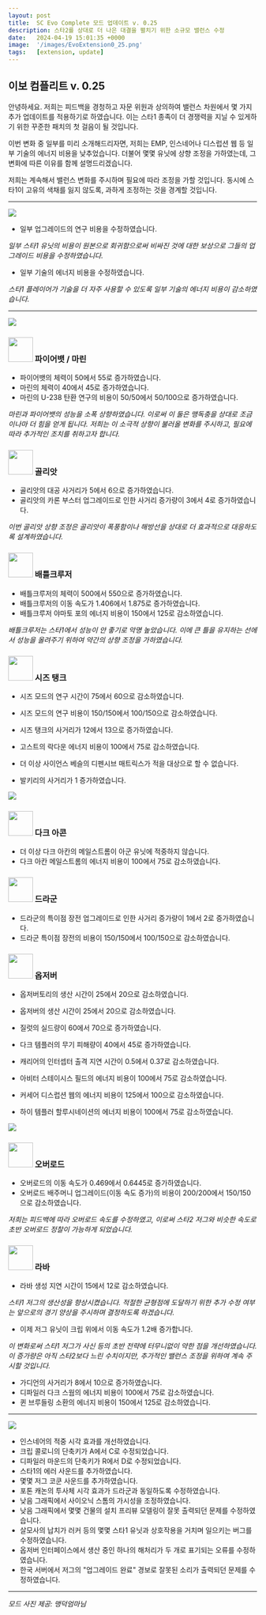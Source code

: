 ```yaml
---
layout: post
title:  SC Evo Complete 모드 업데이트 v. 0.25
description: 스타2를 상대로 더 나은 대결을 펼치기 위한 소규모 밸런스 수정
date:   2024-04-19 15:01:35 +0000
image:  '/images/EvoExtension0_25.png'
tags:   [extension, update]
---
```


## 이보 컴플리트 v. 0.25

안녕하세요. 저희는 피드백을 경청하고 자문 위원과 상의하여 밸런스 차원에서 몇 가지 추가 업데이트를 적용하기로 하였습니다. 이는 스타1 종족이 더 경쟁력을 지닐 수 있게하기 위한 꾸준한 패치의 첫 걸음이 될 것입니다.

이번 변화 중 일부를 미리 소개해드리자면, 저희는 EMP, 인스네어나 디스럽션 웹 등 일부 기술의 에너지 비용을 낮추었습니다. 더불어 몇몇 유닛에 상향 조정을 가하였는데, 그 변화에 따른 이유를 함께 설명드리겠습니다.

저희는 계속해서 밸런스 변화를 주시하며 필요에 따라 조정을 가할 것입니다. 동시에 스타1이 고유의 색채를 잃지 않도록, 과하게 조정하는 것을 경계할 것입니다.

***

![]({{site.baseurl}}/images/Divider_Extension.png)


* 일부 업그레이드의 연구 비용을 수정하였습니다.

_일부 스타1 유닛의 비용이 원본으로 회귀함으로써 비싸진 것에 대한 보상으로 그들의 업그레이드 비용을 수정하였습니다._

* 일부 기술의 에너지 비용을 수정하였습니다.

_스타1 플레이어가 기술을 더 자주 사용할 수 있도록 일부 기술의 에너지 비용이 감소하였습니다._

***

![]({{site.baseurl}}/images/Divider_Terran.png)

### <img src="{{site.baseurl}}/images/btn-unit-terran-firebat@scbw.png" width="50" height="50">   파이어뱃 / 마린

* 파이어뱃의 체력이 50에서 55로 증가하였습니다.
* 마린의 체력이 40에서 45로 증가하였습니다.
* 마린의 U-238 탄환 연구의 비용이 50/50에서 50/100으로 증가하였습니다.

_마린과 파이어뱃의 성능을 소폭 상향하였습니다. 이로써 이 둘은 맹독충을 상대로 조금이나마 더 힘을 얻게 됩니다. 저희는 이 소극적 상향이 불러올 변화를 주시하고, 필요에 따라 추가적인 조치를 취하고자 합니다._

### <img src="{{site.baseurl}}/images/btn-unit-terran-goliath@scbw.png" width="50" height="50">   골리앗

* 골리앗의 대공 사거리가 5에서 6으로 증가하였습니다.
* 골리앗의 카론 부스터 업그레이드로 인한 사거리 증가량이 3에서 4로 증가하였습니다.

_이번 골리앗 상향 조정은 골리앗이 폭풍함이나 해방선을 상대로 더 효과적으로 대응하도록 설계하였습니다._

### <img src="{{site.baseurl}}/images/btn-unit-terran-battlecruiser@scbw.png" width="50" height="50">   배틀크루저

* 배틀크루저의 체력이 500에서 550으로 증가하였습니다.
* 배틀크루저의 이동 속도가 1.406에서 1.875로 증가하였습니다.
* 배틀크루저 야마토 포의 에너지 비용이 150에서 125로 감소하였습니다.

_배틀크루저는 스타1에서 성능이 안 좋기로 악명 높았습니다. 이에 큰 틀을 유지하는 선에서 성능을 올려주기 위하여 약간의 상향 조정을 가하였습니다._

### <img src="{{site.baseurl}}/images/btn-unit-terran-siegetank-sieged@scbw.png" width="50" height="50">   시즈 탱크

* 시즈 모드의 연구 시간이 75에서 60으로 감소하였습니다.
* 시즈 모드의 연구 비용이 150/150에서 100/150으로 감소하였습니다.
* 시즈 탱크의 사거리가 12에서 13으로 증가하였습니다.

* 고스트의 락다운 에너지 비용이 100에서 75로 감소하였습니다.
* 더 이상 사이언스 베슬의 디펜시브 매트릭스가 적을 대상으로 할 수 없습니다.
* 발키리의 사거리가 1 증가하였습니다.


![]({{site.baseurl}}/images/Divider_Protoss.png)

### <img src="{{site.baseurl}}/images/btn-unit-protoss-darkarchon.png" width="50" height="50">   다크 아콘

* 더 이상 다크 아칸의 메일스트롬이 아군 유닛에 적중하지 않습니다.
* 다크 아칸 메일스트롬의 에너지 비용이 100에서 75로 감소하였습니다.

### <img src="{{site.baseurl}}/images/btn-unit-protoss-dragoon@scbw.png" width="50" height="50">   드라군

* 드라군의 특이점 장전 업그레이드로 인한 사거리 증가량이 1에서 2로 증가하였습니다.
* 드라군 특이점 장전의 비용이 150/150에서 100/150으로 감소하였습니다.

### <img src="{{site.baseurl}}/images/btn-unit-protoss-observer.png" width="50" height="50">   옵저버

* 옵저버토리의 생산 시간이 25에서 20으로 감소하였습니다.
* 옵저버의 생산 시간이 25에서 20으로 감소하였습니다.

* 질럿의 실드량이 60에서 70으로 증가하였습니다.
* 다크 템플러의 무기 피해량이 40에서 45로 증가하였습니다.
* 캐리어의 인터셉터 출격 지연 시간이 0.5에서 0.37로 감소하였습니다.
* 아비터 스테이시스 필드의 에너지 비용이 100에서 75로 감소하였습니다.
* 커세어 디스럽션 웹의 에너지 비용이 125에서 100으로 감소하였습니다.
* 하이 템플러 할루시네이션의 에너지 비용이 100에서 75로 감소하였습니다.



![]({{site.baseurl}}/images/Divider_Zerg.png)

### <img src="{{site.baseurl}}/images/btn-unit-zerg-overlord.png" width="50" height="50">   오버로드

* 오버로드의 이동 속도가 0.469에서 0.6445로 증가하였습니다.
* 오버로드 배주머니 업그레이드(이동 속도 증가)의 비용이 200/200에서 150/150으로 감소하였습니다.

_저희는 피드백에 따라 오버로드 속도를 수정하였고, 이로써 스타2 저그와 비슷한 속도로 초반 오버로드 정찰이 가능하게 되었습니다._

### <img src="{{site.baseurl}}/images/btn-unit-zerg-larvaex3.png" width="50" height="50">   라바

* 라바 생성 지연 시간이 15에서 12로 감소하였습니다.

_스타1 저그의 생산성을 향상시켰습니다. 적절한 균형점에 도달하기 위한 추가 수정 여부는 앞으로의 경기 양상을 주시하며 결정하도록 하겠습니다._

* 이제 저그 유닛이 크립 위에서 이동 속도가 1.2배 증가합니다.

_이 변화로써 스타1 저그가 사신 등의 초반 전략에 터무니없이 약한 점을 개선하였습니다. 이 증가량은 아직 스타2보다 느린 수치이지만, 추가적인 밸런스 조정을 위하여 계속 주시할 것입니다._

* 가디언의 사거리가 8에서 10으로 증가하였습니다.
* 디파일러 다크 스웜의 에너지 비용이 100에서 75로 감소하였습니다.
* 퀸 브루들링 소환의 에너지 비용이 150에서 125로 감소하였습니다.

***

![]({{site.baseurl}}/images/Divider_CoreMods.png)

* 인스네어의 적중 시각 효과를 개선하였습니다.
* 크립 콜로니의 단축키가 A에서 C로 수정되었습니다.
* 디파일러 마운드의 단축키가 R에서 D로 수정되었습니다.
* 스타1의 에러 사운드를 추가하였습니다.
* 몇몇 저그 코쿤 사운드를 추가하였습니다.
* 포톤 캐논의 투사체 시각 효과가 드라군과 동일하도록 수정하였습니다.
* 낮음 그래픽에서 사이오닉 스톰의 가시성을 조정하였습니다.
* 낮음 그래픽에서 몇몇 건물의 설치 프리뷰 모델링이 잘못 출력되던 문제를 수정하였습니다.
* 살모사의 납치가 러커 등의 몇몇 스타1 유닛과 상호작용을 거치며 일으키는 버그를 수정하였습니다.
* 옵저버 인터페이스에서 생산 중인 하나의 해처리가 두 개로 표기되는 오류를 수정하였습니다.
* 한국 서버에서 저그의 "업그레이드 완료" 경보로 잘못된 소리가 출력되던 문제를 수정하였습니다.

***

_모드 사진 제공: 맹덕엄마님_
